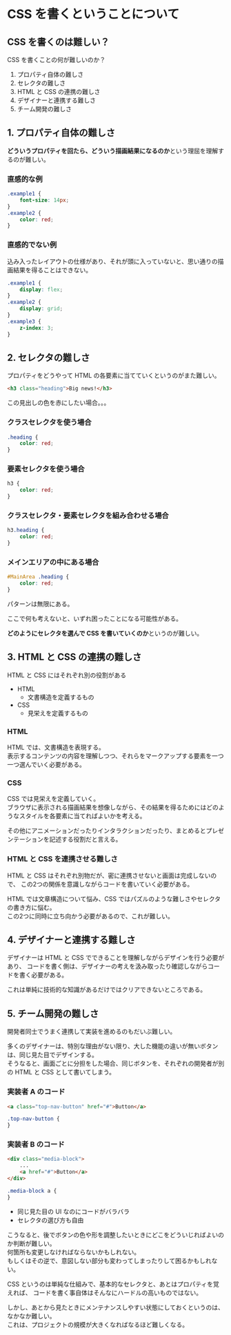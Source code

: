 # CSS を書くということについて

## CSS を書くのは難しい？

CSS を書くことの何が難しいのか？

1. プロパティ自体の難しさ
2. セレクタの難しさ
3. HTML と CSS の連携の難しさ
4. デザイナーと連携する難しさ
5. チーム開発の難しさ

## 1. プロパティ自体の難しさ

**どういうプロパティを回たら、どういう描画結果になるのか**という理屈を理解するのが難しい。

### 直感的な例

```css
.example1 {
    font-size: 14px;
}
.example2 {
    color: red;
}
```

### 直感的でない例

込み入ったレイアウトの仕様があり、それが頭に入っていないと、思い通りの描画結果を得ることはできない。

```css
.example1 {
    display: flex;
}
.example2 {
    display: grid;
}
.example3 {
    z-index: 3;
}
```

## 2. セレクタの難しさ

プロパティをどうやって HTML の各要素に当てていくというのがまた難しい。

```html
<h3 class="heading">Big news!</h3>
```

この見出しの色を赤にしたい場合。。。

### クラスセレクタを使う場合

```css
.heading {
    color: red;
}
```

### 要素セレクタを使う場合

```css
h3 {
    color: red;
}
```

### クラスセレクタ・要素セレクタを組み合わせる場合

```css
h3.heading {
    color: red;
}
```

### メインエリアの中にある場合

```css
#MainArea .heading {
    color: red;
}
```

パターンは無限にある。

ここで何も考えないと、いずれ困ったことになる可能性がある。

**どのようにセレクタを選んで CSS を書いていくのか**というのが難しい。

## 3. HTML と CSS の連携の難しさ

HTML と CSS にはそれぞれ別の役割がある

- HTML
  - 文書構造を定義するもの
- CSS
  - 見栄えを定義するもの

### HTML

HTML では、文書構造を表現する。  
表示するコンテンツの内容を理解しつつ、それらをマークアップする要素を一つ一つ選んでいく必要がある。

### CSS

CSS では見栄えを定義していく。  
ブラウザに表示される描画結果を想像しながら、その結果を得るためにはどのようなスタイルを各要素に当てればよいかを考える。

その他にアニメーションだったりインタラクションだったり、まとめるとプレゼンテーションを記述する役割だと言える。

### HTML と CSS を連携させる難しさ

HTML と CSS はそれぞれ別物だが、密に連携させないと画面は完成しないので、
この2つの関係を意識しながらコードを書いていく必要がある。

HTML では文章構造について悩み、CSS ではパズルのような難しさやセレクタの書き方に悩む。  
この2つに同時に立ち向かう必要があるので、これが難しい。

## 4. デザイナーと連携する難しさ

デザイナーは HTML と CSS でできることを理解しながらデザインを行う必要があり、
コードを書く側は、デザイナーの考えを汲み取ったり確認しながらコードを書く必要がある。

これは単純に技術的な知識があるだけではクリアできないところである。

## 5. チーム開発の難しさ

開発者同士でうまく連携して実装を進めるのもだいぶ難しい。

多くのデザイナーは、特別な理由がない限り、大した機能の違いが無いボタンは、同じ見た目でデザインする。  
そうなると、画面ごとに分担をした場合、同じボタンを、それぞれの開発者が別の HTML と CSS として書いてしまう。

### 実装者 A のコード

```html
<a class="top-nav-button" href="#">Button</a>
```

```css
.top-nav-button {
}
```

### 実装者 B のコード

```html
<div class="media-block">
    ...
    <a href="#">Button</a>
</div>
```

```css
.media-block a {
}
```

- 同じ見た目の UI なのにコードがバラバラ
- セレクタの選び方も自由

こうなると、後でボタンの色や形を調整したいときにどこをどういじればよいのか判断が難しい。  
何箇所も変更しなければならないかもしれない。  
もしくはその逆で、意図しない部分も変わってしまったりして困るかもしれない。

CSS というのは単純な仕組みで、基本的なセレクタと、あとはプロパティを覚えれば、
コードを書く事自体はそんなにハードルの高いものではない。  

しかし、あとから見たときにメンテナンスしやすい状態にしておくというのは、なかなか難しい。  
これは、プロジェクトの規模が大きくなればなるほど難しくなる。
